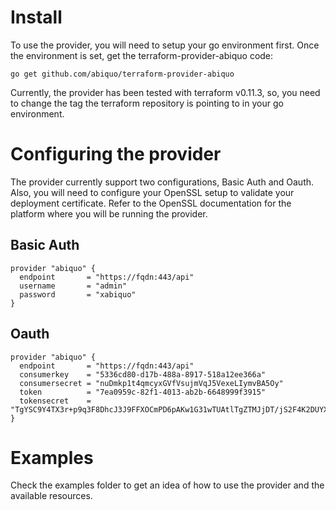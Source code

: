 # Install

To use the provider, you will need to setup your go environment first. Once the
environment is set, get the terraform-provider-abiquo code:

```
go get github.com/abiquo/terraform-provider-abiquo
```

Currently, the provider has been tested with terraform v0.11.3, so, you need to
change the tag the terraform repository is pointing to in your go environment.

# Configuring the provider

The provider currently support two configurations, Basic Auth and Oauth.
Also, you will need to configure your OpenSSL setup to validate your deployment
certificate. Refer to the OpenSSL documentation for the platform where you will
be running the provider.

## Basic Auth

```
provider "abiquo" {
  endpoint       = "https://fqdn:443/api"
  username       = "admin"
  password       = "xabiquo"
}
```

## Oauth

```
provider "abiquo" {
  endpoint       = "https://fqdn:443/api"
  consumerkey    = "5336cd80-d17b-488a-8917-518a12ee366a"
  consumersecret = "nuDmkp1t4qmcyxGVfVsujmVqJ5VexeLIymvBA5Oy"
  token          = "7ea0959c-82f1-4013-ab2b-6648999f3915"
  tokensecret    = "TgYSC9Y4TX3r+p9q3F8DhcJ3J9FFXOCmPD6pAKw1G31wTUAtlTgZTMJjDT/jS2F4K2DUYX6Py641PLeBkKMntS+GdKkO09ajkil9ZH67Fa0="
}
```

# Examples

Check the examples folder to get an idea of how to use the provider and the
available resources.
